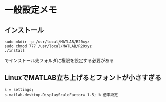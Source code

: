 # 一般設定メモ

## インストール
```
sudo mkdir -p /usr/local/MATLAB/R20xyz
sudo chmod 777 /usr/local/MATLAB/R20xyz
./install
```
でインストール先フォルダに権限を設定する必要がある  
  

## LinuxでMATLAB立ち上げるとフォントが小さすぎる  
```
s = settings;
s.matlab.desktop.DisplayScaleFactor= 1.5; % 倍率設定
```